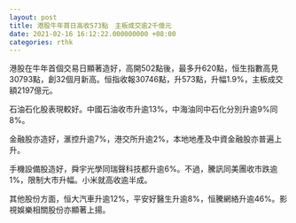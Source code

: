 ```yaml
---
layout: post
title: 港股牛年首日高收573點　主板成交逾2千億元
date: 2021-02-16 16:12:22.000000000 +08:00
categories: rthk
---
```


港股在牛年首個交易日顯著造好，高開502點後，最多升620點，恒生指數高見30793點，創32個月新高。恒指收報30746點，升573點，升幅1.9%，主板成交額2197億元。

石油石化股表現較好。中國石油收市升逾13%，中海油同中石化分別升逾9%同8%。

金融股亦造好，滙控升逾7%，港交所升逾2%，本地地產及中資金融股亦普遍上升。

手機設備股造好，舜宇光學同瑞聲科技都升逾6%。不過，騰訊同美團收市跌逾1%，限制大市升幅。小米就高收逾半成。

其他股份方面，恒大汽車升逾12%，平安好醫生升逾8%，恒騰網絡升逾46%。影視娛樂相關股份亦顯著上揚。
